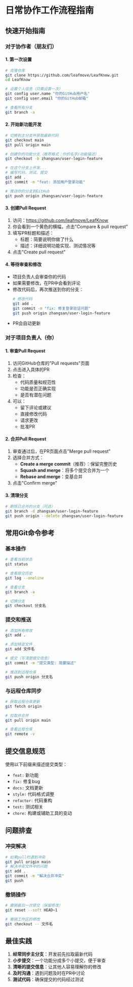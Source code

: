 # 日常协作工作流程指南

## 快速开始指南

### 对于协作者（朋友们）

#### 1. 第一次设置
```bash
# 克隆仓库
git clone https://github.com/leafmove/LeafKnow.git
cd LeafKnow

# 设置个人信息（只需设置一次）
git config user.name "你的GitHub用户名"
git config user.email "你的GitHub邮箱"

# 查看所有分支
git branch -a
```

#### 2. 开始新功能开发
```bash
# 切换到主分支并获取最新代码
git checkout main
git pull origin main

# 创建你的功能分支（推荐格式：你的名字/功能描述）
git checkout -b zhangsan/user-login-feature

# 在这个分支上开发...
# 编写代码，测试，提交
git add .
git commit -m "feat: 添加用户登录功能"

# 推送你的分支到GitHub
git push origin zhangsan/user-login-feature
```

#### 3. 创建Pull Request
1. 访问：https://github.com/leafmove/LeafKnow
2. 你会看到一个黄色的横幅，点击"Compare & pull request"
3. 填写PR标题和描述：
   - 标题：简要说明你做了什么
   - 描述：详细说明功能实现、测试情况等
4. 点击"Create pull request"

#### 4. 等待审查和修改
- 项目负责人会审查你的代码
- 如果需要修改，在PR中会看到评论
- 修改代码后，再次推送到你的分支：
  ```bash
  # 修改代码
  git add .
  git commit -m "fix: 修复登录验证问题"
  git push origin zhangsan/user-login-feature
  ```
- PR会自动更新

### 对于项目负责人（你）

#### 1. 审查Pull Request
1. 访问GitHub仓库的"Pull requests"页面
2. 点击进入具体的PR
3. 检查：
   - 代码质量和规范性
   - 功能是否正确实现
   - 是否有潜在问题
4. 可以：
   - 留下评论或建议
   - 直接修改代码
   - 请求更改
   - 批准PR

#### 2. 合并Pull Request
1. 审查通过后，在PR页面点击"Merge pull request"
2. 选择合并方式：
   - **Create a merge commit**（推荐）：保留完整历史
   - **Squash and merge**：将多个提交合并为一个
   - **Rebase and merge**：变基合并
3. 点击"Confirm merge"

#### 3. 清理分支
```bash
# 删除已合并的分支（可选）
git branch -d zhangsan/user-login-feature
git push origin --delete zhangsan/user-login-feature
```

## 常用Git命令参考

### 基本操作
```bash
# 查看当前状态
git status

# 查看提交历史
git log --oneline

# 查看分支
git branch -a

# 切换分支
git checkout 分支名
```

### 提交和推送
```bash
# 添加所有修改
git add .

# 添加特定文件
git add 文件名

# 提交（写清楚提交信息）
git commit -m "提交类型: 简要描述"

# 推送到远程仓库
git push origin 分支名
```

### 与远程仓库同步
```bash
# 获取远程仓库更新
git fetch origin

# 拉取并合并
git pull origin main

# 查看远程仓库
git remote -v
```

## 提交信息规范

使用以下前缀来描述提交类型：
- `feat:` 新功能
- `fix:` 修复bug
- `docs:` 文档更新
- `style:` 代码格式调整
- `refactor:` 代码重构
- `test:` 测试相关
- `chore:` 构建或辅助工具的变动

## 问题排查

### 冲突解决
```bash
# 如果pull时遇到冲突
git pull origin main
# 解决冲突文件中的问题
git add .
git commit -m "解决合并冲突"
git push
```

### 撤销操作
```bash
# 撤销最后一次提交（保留修改）
git reset --soft HEAD~1

# 撤销工作区的修改
git checkout -- 文件名
```

## 最佳实践

1. **经常同步主分支**：开发前先拉取最新代码
2. **小步提交**：一个功能分成多个小提交，便于审查
3. **清晰的提交信息**：让其他人容易理解你的修改
4. **及时沟通**：遇到问题及时在PR中讨论
5. **测试代码**：确保提交的代码经过测试
